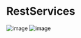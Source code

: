 # RestServices
![image](https://user-images.githubusercontent.com/35079479/158061258-a8ee6d76-46ee-46bb-9ce7-a5c30d29d8c9.png)
![image](https://user-images.githubusercontent.com/35079479/158061268-9fb442f7-dcca-43ce-ad7a-1e589bbab94b.png)

